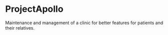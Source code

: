 # ProjectApollo
Maintenance and management of a clinic for better features for patients and their relatives. 
